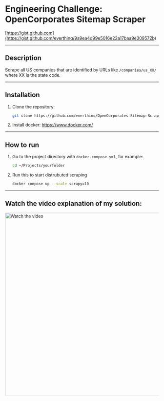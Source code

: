 # Engineering Challenge: OpenCorporates Sitemap Scraper
[https://gist.github.com](https://gist.github.com/everthinq/9a9ea4d99e5016e22a17baa9e309572b)

------------------------------------------------------
## Description
Scrape all US companies that are identified by URLs like `/companies/us_XX/` where XX is the state code.

------------------------------------------------------
## Installation
1. Clone the repository:
    ```sh 
    git clone https://github.com/everthinq/OpenCorporates-Sitemap-Scraper.git
   ```
2. Install docker: https://www.docker.com/
------------------------------------------------------
## How to run
1. Go to the project directory with `docker-compose.yml`, for example:
   ```sh 
   cd ~/Projects/yourfolder
   ```
2. Run this to start distrubuted scraping
   ```sh 
   docker compose up --scale scrapy=10
   ```
------------------------------------------------------
## Watch the video explanation of my solution:
<a href="https://www.youtube.com/watch?v=lMHiTUTG_XA" target="_blank">
  <img src="https://img.youtube.com/vi/lMHiTUTG_XA/maxresdefault.jpg" alt="Watch the video" width="600">
</a>